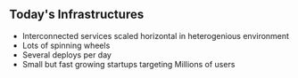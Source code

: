 ## Today's Infrastructures
- Interconnected services scaled horizontal in heterogenious environment
- Lots of spinning wheels
- Several deploys per day
- Small but fast growing startups targeting Millions of users

